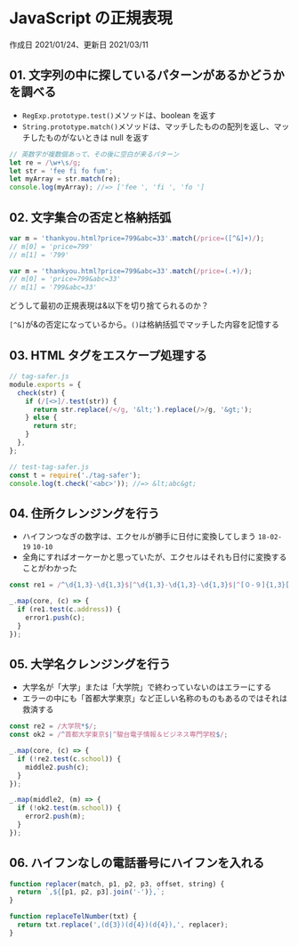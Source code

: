 # JavaScript の正規表現

作成日 2021/01/24、更新日 2021/03/11

## 01. 文字列の中に探しているパターンがあるかどうかを調べる

- `RegExp.prototype.test()`メソッドは、boolean を返す
- `String.prototype.match()`メソッドは、マッチしたものの配列を返し、マッチしたものがないときは null を返す

```javascript
// 英数字が複数個あって、その後に空白が来るパターン
let re = /\w+\s/g;
let str = 'fee fi fo fum';
let myArray = str.match(re);
console.log(myArray); //=> ['fee ', 'fi ', 'fo ']
```

## 02. 文字集合の否定と格納括弧

```javascript
var m = 'thankyou.html?price=799&abc=33'.match(/price=([^&]+)/);
// m[0] = 'price=799'
// m[1] = '799'

var m = 'thankyou.html?price=799&abc=33'.match(/price=(.+)/);
// m[0] = 'price=799&abc=33'
// m[1] = '799&abc=33'
```

どうして最初の正規表現は&以下を切り捨てられるのか？

`[^&]`が&の否定になっているから。`()`は格納括弧でマッチした内容を記憶する

## 03. HTML タグをエスケープ処理する

```javascript
// tag-safer.js
module.exports = {
  check(str) {
    if (/[<>]/.test(str)) {
      return str.replace(/</g, '&lt;').replace(/>/g, '&gt;');
    } else {
      return str;
    }
  },
};

// test-tag-safer.js
const t = require('./tag-safer');
console.log(t.check('<abc>')); //=> &lt;abc&gt;
```

## 04. 住所クレンジングを行う

- ハイフンつなぎの数字は、エクセルが勝手に日付に変換してしまう `18-02-19` `10-10`
- 全角にすればオーケーかと思っていたが、エクセルはそれも日付に変換することがわかった

```javascript
const re1 = /^\d{1,3}-\d{1,3}$|^\d{1,3}-\d{1,3}-\d{1,3}$|^[０-９]{1,3}[ー－―‐][０-９]{1,3}$|^[０-９]{1,3}[ー－―‐][０-９]{1,3}[ー－―‐][０-９]{1,3}$/;

_.map(core, (c) => {
  if (re1.test(c.address)) {
    error1.push(c);
  }
});
```

## 05. 大学名クレンジングを行う

- 大学名が「大学」または「大学院」で終わっていないのはエラーにする
- エラーの中にも「首都大学東京」など正しい名称のものもあるのではそれは救済する

```javascript
const re2 = /大学院*$/;
const ok2 = /^首都大学東京$|^駿台電子情報＆ビジネス専門学校$/;

_.map(core, (c) => {
  if (!re2.test(c.school)) {
    middle2.push(c);
  }
});

_.map(middle2, (m) => {
  if (!ok2.test(m.school)) {
    error2.push(m);
  }
});
```

## 06. ハイフンなしの電話番号にハイフンを入れる

```javascript
function replacer(match, p1, p2, p3, offset, string) {
  return `,${[p1, p2, p3].join('-')},`;
}

function replaceTelNumber(txt) {
  return txt.replace(',(d{3})(d{4})(d{4}),', replacer);
}
```
